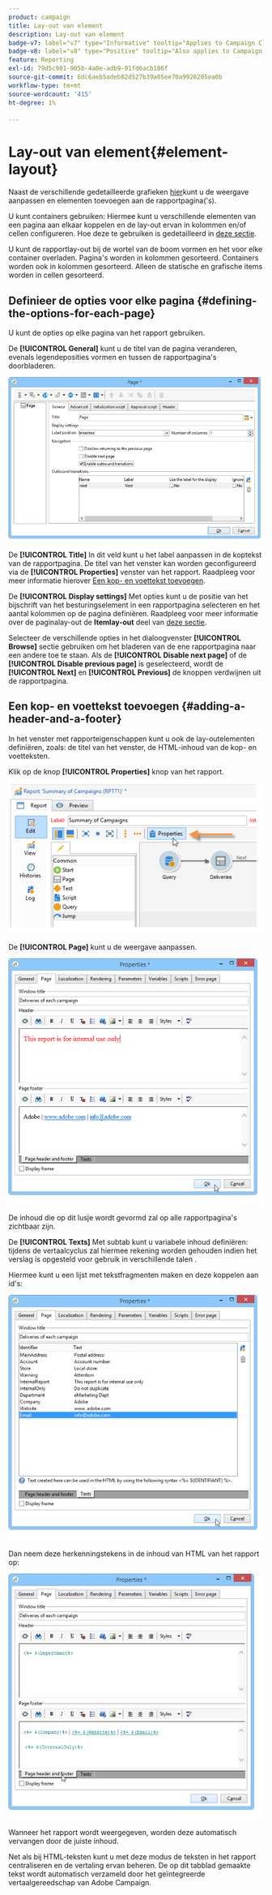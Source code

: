 ```yaml
---
product: campaign
title: Lay-out van element
description: Lay-out van element
badge-v7: label="v7" type="Informative" tooltip="Applies to Campaign Classic v7"
badge-v8: label="v8" type="Positive" tooltip="Also applies to Campaign v8"
feature: Reporting
exl-id: 79d5c901-905b-4a0e-adb9-91fd6acb186f
source-git-commit: 6dc6aeb5adeb82d527b39a05ee70a9926205ea0b
workflow-type: tm+mt
source-wordcount: '415'
ht-degree: 1%

---
```


# Lay-out van element{#element-layout}



Naast de verschillende gedetailleerde grafieken [hier](../../reporting/using/creating-a-chart.md#chart-types-and-variants)kunt u de weergave aanpassen en elementen toevoegen aan de rapportpagina(&#39;s).

U kunt containers gebruiken: Hiermee kunt u verschillende elementen van een pagina aan elkaar koppelen en de lay-out ervan in kolommen en/of cellen configureren. Hoe deze te gebruiken is gedetailleerd in [deze sectie](../../web/using/defining-web-forms-layout.md#creating-containers).

U kunt de rapportlay-out bij de wortel van de boom vormen en het voor elke container overladen. Pagina&#39;s worden in kolommen gesorteerd. Containers worden ook in kolommen gesorteerd. Alleen de statische en grafische items worden in cellen gesorteerd.

## Definieer de opties voor elke pagina {#defining-the-options-for-each-page}

U kunt de opties op elke pagina van het rapport gebruiken.

De **[!UICONTROL General]** kunt u de titel van de pagina veranderen, evenals legendeposities vormen en tussen de rapportpagina&#39;s doorbladeren.

![](assets/s_ncs_advuser_report_wizard_022.png)

De **[!UICONTROL Title]** In dit veld kunt u het label aanpassen in de koptekst van de rapportpagina. De titel van het venster kan worden geconfigureerd via de **[!UICONTROL Properties]** venster van het rapport. Raadpleeg voor meer informatie hierover [Een kop- en voettekst toevoegen](#adding-a-header-and-a-footer).

De **[!UICONTROL Display settings]** Met opties kunt u de positie van het bijschrift van het besturingselement in een rapportpagina selecteren en het aantal kolommen op de pagina definiëren. Raadpleeg voor meer informatie over de paginalay-out de **Itemlay-out** deel van [deze sectie](../../web/using/defining-web-forms-layout.md#positioning-the-fields-on-the-page).

Selecteer de verschillende opties in het dialoogvenster **[!UICONTROL Browse]** sectie gebruiken om het bladeren van de ene rapportpagina naar een andere toe te staan. Als de **[!UICONTROL Disable next page]** of de **[!UICONTROL Disable previous page]** is geselecteerd, wordt de **[!UICONTROL Next]** en **[!UICONTROL Previous]** de knoppen verdwijnen uit de rapportpagina.

## Een kop- en voettekst toevoegen {#adding-a-header-and-a-footer}

In het venster met rapporteigenschappen kunt u ook de lay-outelementen definiëren, zoals: de titel van het venster, de HTML-inhoud van de kop- en voetteksten.

Klik op de knop **[!UICONTROL Properties]** knop van het rapport.

![](assets/reporting_properties.png)

De **[!UICONTROL Page]** kunt u de weergave aanpassen.

![](assets/s_ncs_advuser_report_properties_04.png)

De inhoud die op dit lusje wordt gevormd zal op alle rapportpagina&#39;s zichtbaar zijn.

De **[!UICONTROL Texts]** Met subtab kunt u variabele inhoud definiëren: tijdens de vertaalcyclus zal hiermee rekening worden gehouden indien het verslag is opgesteld voor gebruik in verschillende talen .

Hiermee kunt u een lijst met tekstfragmenten maken en deze koppelen aan id&#39;s:

![](assets/s_ncs_advuser_report_properties_04a.png)

Dan neem deze herkenningstekens in de inhoud van HTML van het rapport op:

![](assets/s_ncs_advuser_report_properties_04b.png)

Wanneer het rapport wordt weergegeven, worden deze automatisch vervangen door de juiste inhoud.

Net als bij HTML-teksten kunt u met deze modus de teksten in het rapport centraliseren en de vertaling ervan beheren. De op dit tabblad gemaakte tekst wordt automatisch verzameld door het geïntegreerde vertaalgereedschap van Adobe Campaign.
